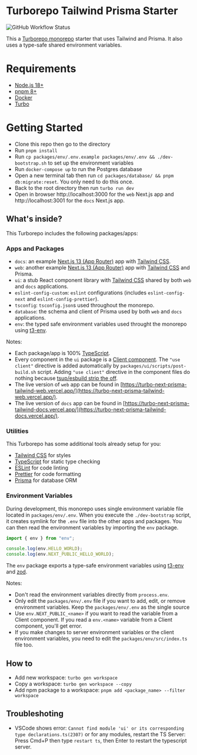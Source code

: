 # Turborepo Tailwind Prisma Starter

![GitHub Workflow Status](https://img.shields.io/github/actions/workflow/status/nicnocquee/turborepo-tailwind-prisma-nextjs-starter/ci.yml)

This a [Turborepo monorepo](https://turbo.build/repo/docs) starter that uses Tailwind and Prisma. It also uses a type-safe shared environment variables.

# Requirements

- [Node.js 18+](https://nodejs.org/en)
- [pnpm 8+](https://pnpm.io/)
- [Docker](https://www.docker.com/)
- [Turbo](https://turbo.build/repo/docs/installing)

# Getting Started

- Clone this repo then go to the directory
- Run `pnpm install`
- Run `cp packages/env/.env.example packages/env/.env && ./dev-bootstrap.sh` to set up the environment variables
- Run `docker-compose up` to run the Postgres database
- Open a new terminal tab then run `cd packages/database/ && pnpm db:migrate:reset`. You only need to do this once.
- Back to the root directory then run `turbo run dev`
- Open in browser http://localhost:3000 for the `web` Next.js app and http://localhost:3001 for the `docs` Next.js app.

## What's inside?

This Turborepo includes the following packages/apps:

### Apps and Packages

- `docs`: an example [Next.js 13 (App Router)](https://nextjs.org/) app with [Tailwind CSS](https://tailwindcss.com/).
- `web`: another example [Next.js 13 (App Router)](https://nextjs.org/) app with [Tailwind CSS](https://tailwindcss.com/) and Prisma.
- `ui`: a stub React component library with [Tailwind CSS](https://tailwindcss.com/) shared by both `web` and `docs` applications.
- `eslint-config-custom`: `eslint` configurations (includes `eslint-config-next` and `eslint-config-prettier`).
- `tsconfig`: `tsconfig.json`s used throughout the monorepo.
- `database`: the schema and client of Prisma used by both `web` and `docs` applications.
- `env`: the typed safe environment variables used throught the monorepo using [t3-env](https://github.com/t3-oss/t3-env).

Notes:

- Each package/app is 100% [TypeScript](https://www.typescriptlang.org/).
- Every component in the `ui` package is a [Client component](https://nextjs.org/docs/getting-started/react-essentials#client-components). The `"use client"` directive is added automatically by `packages/ui/scripts/post-build.sh` script. Adding `"use client"` directive in the component files do nothing because [tsup/esbuild strip the off](https://github.com/egoist/tsup/issues/835#issuecomment-1481150839).
- The live version of `web` app can be found in [https://turbo-next-prisma-tailwind-web.vercel.app/](https://turbo-next-prisma-tailwind-web.vercel.app/).
- The live version of `docs` app can be found in [https://turbo-next-prisma-tailwind-docs.vercel.app/](https://turbo-next-prisma-tailwind-docs.vercel.app/).

### Utilities

This Turborepo has some additional tools already setup for you:

- [Tailwind CSS](https://tailwindcss.com/) for styles
- [TypeScript](https://www.typescriptlang.org/) for static type checking
- [ESLint](https://eslint.org/) for code linting
- [Prettier](https://prettier.io) for code formatting
- [Prisma](https://www.prisma.io/) for database ORM

### Environment Variables

During development, this monorepo uses single environment variable file located in `packages/env/.env`. When you execute the `./dev-bootstrap` script, it creates symlink for the `.env` file into the other apps and packages. You can then read the environment variables by importing the `env` package.

```typescript
import { env } from "env";

console.log(env.HELLO_WORLD);
console.log(env.NEXT_PUBLIC_HELLO_WORLD);
```

The `env` package exports a type-safe environment variables using [t3-env](https://github.com/t3-oss/t3-env) and [zod](https://zod.dev/).

Notes:

- Don't read the environment variables directly from `process.env`.
- Only edit the `packages/env/.env` file if you want to add, edit, or remove environment variables. Keep the `packages/env/.env` as the single source
- Use `env.NEXT_PUBLIC_<name>` if you want to read the variable from a Client component. If you read a `env.<name>` variable from a Client component, you'll get error.
- If you make changes to server environment variables or the client environment variables, you need to edit the `packages/env/src/index.ts` file too.

## How to

- Add new workspace: `turbo gen workspace`
- Copy a workspace: `turbo gen workspace --copy`
- Add npm package to a workspace: `pnpm add <package_name> --filter workspace`

## Troubleshoting

- VSCode shows error: `Cannot find module 'ui' or its corresponding type declarations.ts(2307)` or for any modules, restart the TS Server: Press Cmd+P then type `restart ts`, then Enter to restart the typescript server.

